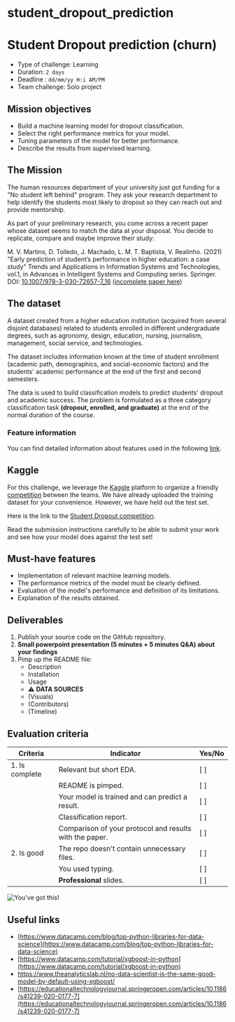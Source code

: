 # student_dropout_prediction

# Student Dropout prediction (churn)

- Type of challenge: Learning
- Duration: `2 days`
- Deadline : `dd/mm/yy H:i AM/PM`
- Team challenge: Solo project

## Mission objectives

- Build a machine learning model for dropout classification.
- Select the right performance metrics for your model.
- Tuning parameters of the model for better performance.
- Describe the results from supervised learning.

## The Mission

The human resources department of your university just got funding for a "No student left behind" program. They ask your research department to help identify the students most likely to dropout so they can reach out and provide mentorship.

As part of your preliminary research, you come across a recent paper whose dataset seems to match the data at your disposal. You decide to replicate, compare and maybe improve their study:

M. V. Martins, D. Tolledo, J. Machado, L. M. T. Baptista, V. Realinho. (2021) "Early prediction of student’s performance in higher education: a case study" Trends and Applications in Information Systems and Technologies, vol.1, in Advances in Intelligent Systems and Computing series. Springer. DOI: [10.1007/978-3-030-72657-7_16](http://www.doi.org/10.1007/978-3-030-72657-7_16) ([incomplete paper here](https://books.google.be/books?hl=en&lr=&id=K_cqEAAAQBAJ&oi=fnd&pg=PA166&ots=ZtFtOMLYDN&sig=gA5-ox1d1ZRuhsJTHJ6XFumTLOY#v=onepage&q&f=false))
 

## The dataset
A dataset created from a higher education institution (acquired from several disjoint databases) related to students enrolled in different undergraduate degrees, such as agronomy, design, education, nursing, journalism, management, social service, and technologies.

The dataset includes information known at the time of student enrollment (academic path, demographics, and social-economic factors) and the students' academic performance at the end of the first and second semesters.

The data is used to build classification models to predict students' dropout and academic success. The problem is formulated as a three category classification task **(dropout, enrolled, and graduate)** at the end of the normal duration of the course.
 

### Feature information
You can find detailed information about features used in the following [link](assets/student_dropout_features_information.pdf).

## Kaggle
For this challenge, we leverage the [Kaggle](https://www.kaggle.com/) platform to organize a friendly [competition](https://www.kaggle.com/docs/competitions) between the teams. We have already uploaded the training dataset for your convenience. However, we have held out the test set.

Here is the link to the [Student Dropout competition](https://www.kaggle.com/competitions/students-dropout).

Read the submission instructions carefully to be able to submit your work and see how your model does against the test set!


## Must-have features

- Implementation of relevant machine learning models.
- The performance metrics of the model must be clearly defined.
- Evaluation of the model's performance and definition of its limitations.
- Explanation of the results obtained.


## Deliverables

1. Publish your source code on the GitHub repository.
2. **Small powerpoint presentation (5 minutes + 5 minutes Q&A) about your findings**
3. Pimp up the README file:
   - Description
   - Installation
   - Usage
   - ⚠️ **DATA SOURCES**
   - (Visuals)
   - (Contributors)
   - (Timeline)


## Evaluation criteria

| Criteria       | Indicator                                                | Yes/No |
| -------------- | -------------------------------------------------------- | ------ |
| 1. Is complete | Relevant but short EDA.                                  | [ ]    |
|                | README is pimped.                                        | [ ]    |
|                | Your model is trained and can predict a result.          | [ ]    |
|                | Classification report.                                   | [ ]    |
|                | Comparison of your protocol and results with the paper.  | [ ]    |
| 2. Is good     | The repo doesn't contain unnecessary files.              | [ ]    |
|                | You used typing.                                         | [ ]    |
|                | **Professional** slides.                                 | [ ]    |

![You've got this!](https://media.giphy.com/media/pSktcTgdswAo0/giphy.gif)

## Useful links
- [https://www.datacamp.com/blog/top-python-libraries-for-data-science](https://www.datacamp.com/blog/top-python-libraries-for-data-science)
- [https://www.datacamp.com/tutorial/xgboost-in-python](https://www.datacamp.com/tutorial/xgboost-in-python)
- [https://www.theanalyticslab.nl/no-data-scientist-is-the-same-good-model-by-default-using-xgboost/
](https://www.theanalyticslab.nl/no-data-scientist-is-the-same-good-model-by-default-using-xgboost/)
- [https://educationaltechnologyjournal.springeropen.com/articles/10.1186/s41239-020-0177-7](https://educationaltechnologyjournal.springeropen.com/articles/10.1186/s41239-020-0177-7)
